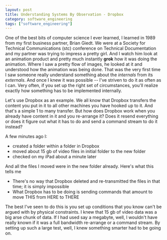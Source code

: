 ```yaml
---
layout: post
title: Understanding Systems By Observation - Dropbox
category: software_engineering
tags: ["software_engineering"]
---
```

One of the best bits of computer science I ever learned, I learned in 1989 from my first business partner, Brian Giedt.  We were at a Society for Technical Communications (stc) conference on Technical Documentation and my partner was trying to impress a pretty girl.  And I watch him look at an animation product and pretty much instantly **grok** how it was doing the animation.  Where I saw a pretty flow of images, he looked at it and understood how the animation was being done.  That was the very first time I saw someone really understand something about the *internals* from its *externals*.  And once I knew it was possible -- I've striven to do it as often as I can.  Very often, if you set up the right set of circumstances, you'll realize exactly how something has to be implemented internally.

Let's use Dropbox as an example.  We all know that Dropbox transfers the content you put in it to all other machines you have hooked up to it.  And that's a simple 1 to many transfer.  But how does Dropbox work when you already have content in it and you re-arrange it?  Does it resend everything or does it figure out what it has to do and send a command stream to do it instead?

A few minutes ago I:

* created a folder within a folder in Dropbox
* moved about 15 gb of video files in initial folder to the new folder
* checked on my iPad about a minute later

And all the files I moved were in the new folder already.  Here's what this tells me

* There's no way that Dropbox deleted and re-transmitted the files in that time; it is simply impossible
* What Dropbox has to be doing is sending commands that amount to move THIS from HERE to THERE

The best I've seen to do this is you set up conditions that you know can't be argued with by physical constraints.  I knew that 15 gb of video data was a big arse chunk of data.  If I had used say a megabyte, well, I wouldn't have really known if it was a full bandwidth re-arrange or a command stream.  By setting up such a large test, well, I knew something smarter had to be going on.